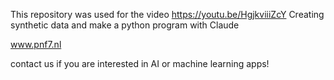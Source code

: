 This repository was used for the video https://youtu.be/HgjkviiiZcY
Creating synthetic data and make a python program with Claude

www.pnf7.nl

contact us if you are interested in AI or machine learning apps!
